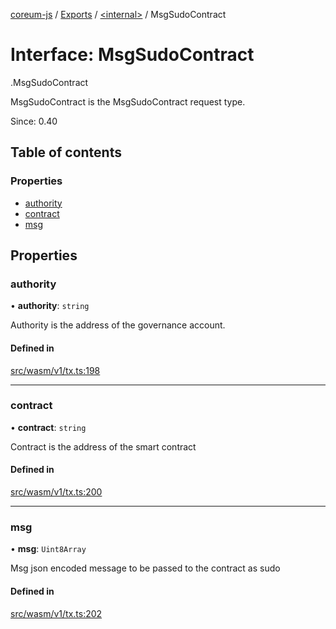 [coreum-js](../README.md) / [Exports](../modules.md) / [<internal\>](../modules/internal_.md) / MsgSudoContract

# Interface: MsgSudoContract

[<internal>](../modules/internal_.md).MsgSudoContract

MsgSudoContract is the MsgSudoContract request type.

Since: 0.40

## Table of contents

### Properties

- [authority](internal_.MsgSudoContract.md#authority)
- [contract](internal_.MsgSudoContract.md#contract)
- [msg](internal_.MsgSudoContract.md#msg)

## Properties

### authority

• **authority**: `string`

Authority is the address of the governance account.

#### Defined in

[src/wasm/v1/tx.ts:198](https://github.com/PyramydLabs/coreum-js/blob/1b17c7f/src/wasm/v1/tx.ts#L198)

___

### contract

• **contract**: `string`

Contract is the address of the smart contract

#### Defined in

[src/wasm/v1/tx.ts:200](https://github.com/PyramydLabs/coreum-js/blob/1b17c7f/src/wasm/v1/tx.ts#L200)

___

### msg

• **msg**: `Uint8Array`

Msg json encoded message to be passed to the contract as sudo

#### Defined in

[src/wasm/v1/tx.ts:202](https://github.com/PyramydLabs/coreum-js/blob/1b17c7f/src/wasm/v1/tx.ts#L202)
